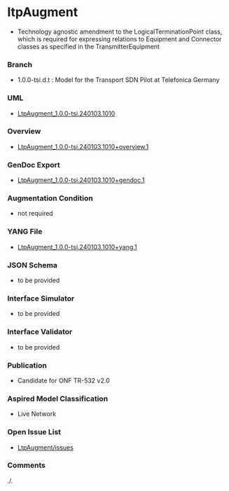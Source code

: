 # ltpAugment
- Technology agnostic amendment to the LogicalTerminationPoint class, which is required for expressing relations to Equipment and Connector classes as specified in the TransmitterEquipment

### Branch
- 1.0.0-tsi.d.t : Model for the Transport SDN Pilot at Telefonica Germany

### UML
- [LtpAugment_1.0.0-tsi.240103.1010](./LtpAugment_1.0.0-tsi.240103.1010.zip)  

### Overview 
- [LtpAugment_1.0.0-tsi.240103.1010+overview.1](./LtpAugment_1.0.0-tsi.240103.1010+overview.1.png)  

### GenDoc Export
- [LtpAugment_1.0.0-tsi.240103.1010+gendoc.1](./LtpAugment_1.0.0-tsi.240103.1010+gendoc.1.docx)  

### Augmentation Condition
- not required

### YANG File
- [LtpAugment_1.0.0-tsi.240103.1010+yang.1](./LtpAugment_1.0.0-tsi.240103.1010+yang.1.zip)  

### JSON Schema
- to be provided

### Interface Simulator
- to be provided

### Interface Validator
- to be provided

### Publication
- Candidate for ONF TR-532 v2.0 

### Aspired Model Classification
- Live Network

### Open Issue List
- [LtpAugment/issues](../../issues)

### Comments
./.
